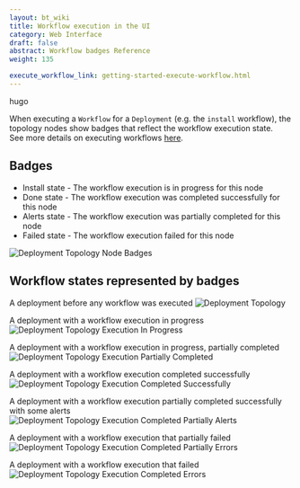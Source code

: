 ```yaml
---
layout: bt_wiki
title: Workflow execution in the UI
category: Web Interface
draft: false
abstract: Workflow badges Reference
weight: 135

execute_workflow_link: getting-started-execute-workflow.html
---
```

hugo

When executing a `Workflow` for a `Deployment` (e.g. the `install` workflow), the topology nodes show badges that reflect the workflow execution state.<br/>
See more details on executing workflows [here](hugo#topology).<br/>

## Badges

* Install state - The workflow execution is in progress for this node
* Done state - The workflow execution was completed successfully for this node
* Alerts state - The workflow execution was partially completed for this node
* Failed state - The workflow execution failed for this node

![Deployment Topology Node Badges](hugo)

## Workflow states represented by badges
A deployment before any workflow was executed
![Deployment Topology](hugo)

A deployment with a workflow execution in progress
![Deployment Topology Execution In Progress](hugo)

A deployment with a workflow execution in progress, partially completed
![Deployment Topology Execution Partially Completed](hugo)

A deployment with a workflow execution completed successfully
![Deployment Topology Execution Completed Successfully](hugo)

A deployment with a workflow execution partially completed successfully with some alerts
![Deployment Topology Execution Completed Partially Alerts](hugo)

A deployment with a workflow execution that partially failed
![Deployment Topology Execution Completed Partially Errors](hugo)

A deployment with a workflow execution that failed
![Deployment Topology Execution Completed Errors](hugo)
